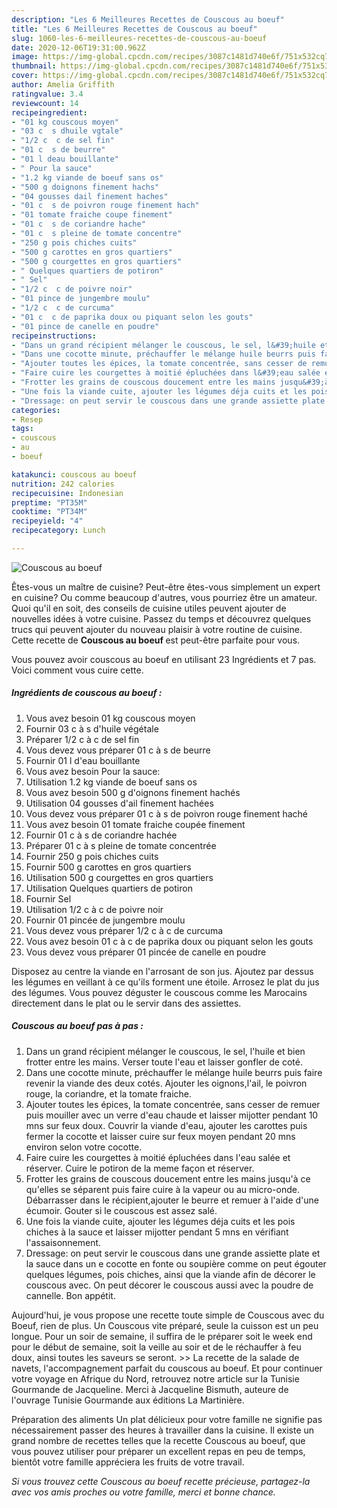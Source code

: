 ```yaml
---
description: "Les 6 Meilleures Recettes de Couscous au boeuf"
title: "Les 6 Meilleures Recettes de Couscous au boeuf"
slug: 1060-les-6-meilleures-recettes-de-couscous-au-boeuf
date: 2020-12-06T19:31:00.962Z
image: https://img-global.cpcdn.com/recipes/3087c1481d740e6f/751x532cq70/couscous-au-boeuf-photo-principale-de-la-recette.jpg
thumbnail: https://img-global.cpcdn.com/recipes/3087c1481d740e6f/751x532cq70/couscous-au-boeuf-photo-principale-de-la-recette.jpg
cover: https://img-global.cpcdn.com/recipes/3087c1481d740e6f/751x532cq70/couscous-au-boeuf-photo-principale-de-la-recette.jpg
author: Amelia Griffith
ratingvalue: 3.4
reviewcount: 14
recipeingredient:
- "01 kg couscous moyen"
- "03 c  s dhuile vgtale"
- "1/2 c  c de sel fin"
- "01 c  s de beurre"
- "01 l deau bouillante"
- " Pour la sauce"
- "1.2 kg viande de boeuf sans os"
- "500 g doignons finement hachs"
- "04 gousses dail finement haches"
- "01 c  s de poivron rouge finement hach"
- "01 tomate fraiche coupe finement"
- "01 c  s de coriandre hache"
- "01 c  s pleine de tomate concentre"
- "250 g pois chiches cuits"
- "500 g carottes en gros quartiers"
- "500 g courgettes en gros quartiers"
- " Quelques quartiers de potiron"
- " Sel"
- "1/2 c  c de poivre noir"
- "01 pince de jungembre moulu"
- "1/2 c  c de curcuma"
- "01 c  c de paprika doux ou piquant selon les gouts"
- "01 pince de canelle en poudre"
recipeinstructions:
- "Dans un grand récipient mélanger le couscous, le sel, l&#39;huile et bien frotter entre les mains. Verser toute l&#39;eau et laisser gonfler de coté."
- "Dans une cocotte minute, préchauffer le mélange huile beurrs puis faire revenir la viande des deux cotés. Ajouter les oignons,l&#39;ail, le poivron rouge, la coriandre, et la tomate fraiche."
- "Ajouter toutes les épices, la tomate concentrée, sans cesser de remuer puis mouiller avec un verre d&#39;eau chaude et laisser mijotter pendant 10 mns sur feux doux. Couvrir la viande d&#39;eau, ajouter les carottes puis fermer la cocotte et laisser cuire sur feux moyen pendant 20 mns environ selon votre cocotte."
- "Faire cuire les courgettes à moitié épluchées dans l&#39;eau salée et réserver. Cuire le potiron de la meme façon et réserver."
- "Frotter les grains de couscous doucement entre les mains jusqu&#39;à ce qu&#39;elles se séparent puis faire cuire à la vapeur ou au micro-onde. Débarrasser dans le récipient,ajouter le beurre et remuer à l&#39;aide d&#39;une écumoir. Gouter si le couscous est assez salé."
- "Une fois la viande cuite, ajouter les légumes déja cuits et les pois chiches à la sauce et laisser mijotter pendant 5 mns en vérifiant l&#39;assaisonnement."
- "Dressage: on peut servir le couscous dans une grande assiette plate et la sauce dans un e cocotte en fonte ou soupière comme on peut égouter quelques légumes, pois chiches, ainsi que la viande afin de décorer le couscous avec. On peut décorer le couscous aussi avec la poudre de cannelle. Bon appétit."
categories:
- Resep
tags:
- couscous
- au
- boeuf

katakunci: couscous au boeuf 
nutrition: 242 calories
recipecuisine: Indonesian
preptime: "PT35M"
cooktime: "PT34M"
recipeyield: "4"
recipecategory: Lunch

---
```



![Couscous au boeuf](https://img-global.cpcdn.com/recipes/3087c1481d740e6f/751x532cq70/couscous-au-boeuf-photo-principale-de-la-recette.jpg)

Êtes-vous un maître de cuisine? Peut-être êtes-vous simplement un expert en cuisine? Ou comme beaucoup d'autres, vous pourriez être un amateur. Quoi qu'il en soit, des conseils de cuisine utiles peuvent ajouter de nouvelles idées à votre cuisine. Passez du temps et découvrez quelques trucs qui peuvent ajouter du nouveau plaisir à votre routine de cuisine. Cette recette de <strong> Couscous au boeuf </strong> est peut-être parfaite pour vous.

<!--inarticleads1-->

Vous pouvez avoir couscous au boeuf en utilisant 23 Ingrédients et 7 pas. Voici comment vous cuire cette.

##### Ingrédients de couscous au boeuf :

1. Vous avez besoin 01 kg couscous moyen
1. Fournir 03 c à s d&#39;huile végétale
1. Préparer 1/2 c à c de sel fin
1. Vous devez vous préparer 01 c à s de beurre
1. Fournir 01 l d&#39;eau bouillante
1. Vous avez besoin  Pour la sauce:
1. Utilisation 1.2 kg viande de boeuf sans os
1. Vous avez besoin 500 g d&#39;oignons finement hachés
1. Utilisation 04 gousses d&#39;ail finement hachées
1. Vous devez vous préparer 01 c à s de poivron rouge finement haché
1. Vous avez besoin 01 tomate fraiche coupée finement
1. Fournir 01 c à s de coriandre hachée
1. Préparer 01 c à s pleine de tomate concentrée
1. Fournir 250 g pois chiches cuits
1. Fournir 500 g carottes en gros quartiers
1. Utilisation 500 g courgettes en gros quartiers
1. Utilisation  Quelques quartiers de potiron
1. Fournir  Sel
1. Utilisation 1/2 c à c de poivre noir
1. Fournir 01 pincée de jungembre moulu
1. Vous devez vous préparer 1/2 c à c de curcuma
1. Vous avez besoin 01 c à c de paprika doux ou piquant selon les gouts
1. Vous devez vous préparer 01 pincée de canelle en poudre


Disposez au centre la viande en l&#39;arrosant de son jus. Ajoutez par dessus les légumes en veillant à ce qu&#39;ils forment une étoile. Arrosez le plat du jus des légumes. Vous pouvez déguster le couscous comme les Marocains directement dans le plat ou le servir dans des assiettes. 

<!--inarticleads2-->

##### Couscous au boeuf pas à pas :

1. Dans un grand récipient mélanger le couscous, le sel, l&#39;huile et bien frotter entre les mains. Verser toute l&#39;eau et laisser gonfler de coté.
1. Dans une cocotte minute, préchauffer le mélange huile beurrs puis faire revenir la viande des deux cotés. Ajouter les oignons,l&#39;ail, le poivron rouge, la coriandre, et la tomate fraiche.
1. Ajouter toutes les épices, la tomate concentrée, sans cesser de remuer puis mouiller avec un verre d&#39;eau chaude et laisser mijotter pendant 10 mns sur feux doux. Couvrir la viande d&#39;eau, ajouter les carottes puis fermer la cocotte et laisser cuire sur feux moyen pendant 20 mns environ selon votre cocotte.
1. Faire cuire les courgettes à moitié épluchées dans l&#39;eau salée et réserver. Cuire le potiron de la meme façon et réserver.
1. Frotter les grains de couscous doucement entre les mains jusqu&#39;à ce qu&#39;elles se séparent puis faire cuire à la vapeur ou au micro-onde. Débarrasser dans le récipient,ajouter le beurre et remuer à l&#39;aide d&#39;une écumoir. Gouter si le couscous est assez salé.
1. Une fois la viande cuite, ajouter les légumes déja cuits et les pois chiches à la sauce et laisser mijotter pendant 5 mns en vérifiant l&#39;assaisonnement.
1. Dressage: on peut servir le couscous dans une grande assiette plate et la sauce dans un e cocotte en fonte ou soupière comme on peut égouter quelques légumes, pois chiches, ainsi que la viande afin de décorer le couscous avec. On peut décorer le couscous aussi avec la poudre de cannelle. Bon appétit.


Aujourd&#39;hui, je vous propose une recette toute simple de Couscous avec du Boeuf, rien de plus. Un Couscous vite préparé, seule la cuisson est un peu longue. Pour un soir de semaine, il suffira de le préparer soit le week end pour le début de semaine, soit la veille au soir et de le réchauffer à feu doux, ainsi toutes les saveurs se seront. &gt;&gt; La recette de la salade de navets, l&#39;accompagnement parfait du couscous au boeuf. Et pour continuer votre voyage en Afrique du Nord, retrouvez notre article sur la Tunisie Gourmande de Jacqueline. Merci à Jacqueline Bismuth, auteure de l&#39;ouvrage Tunisie Gourmande aux éditions La Martinière. 

<!--inarticleads1-->

<p>
Préparation des aliments Un plat délicieux pour votre famille ne signifie pas nécessairement passer des heures à travailler dans la cuisine. Il existe un grand nombre de recettes telles que la recette Couscous au boeuf, que vous pouvez utiliser pour préparer un excellent repas en peu de temps, bientôt votre famille appréciera les fruits de votre travail.
</p>

<p>
<i>Si vous trouvez cette Couscous au boeuf recette précieuse, partagez-la avec vos amis proches ou votre famille, merci et bonne chance.</i>
</p>
